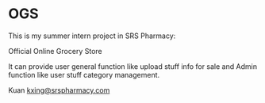 OGS
===

This is my summer intern project in SRS Pharmacy:

Official Online Grocery Store

It can provide user general function like upload stuff info for sale
and Admin function like user stuff category management.



Kuan
kxing@srspharmacy.com
